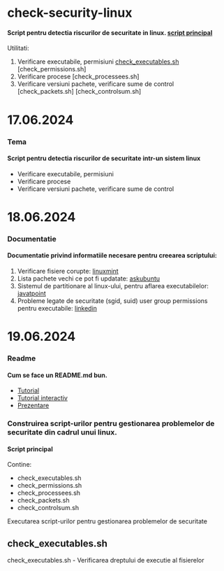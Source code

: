 # check-security-linux
#### Script pentru detectia riscurilor de securitate in linux. [script principal](#script)  
Utilitati:  
1. Verificare executabile, permisiuni [check_executables.sh](#script-executables) [check_permissions.sh]
2. Verificare procese [check_processees.sh]
3. Verificare versiuni pachete, verificare sume de control [check_packets.sh] [check_controlsum.sh]

# 17.06.2024
### Tema
#### Script pentru detectia riscurilor de securitate intr-un sistem linux
* Verificare executabile, permisiuni
* Verificare procese
* Verificare versiuni pachete, verificare sume de control

# 18.06.2024
### Documentatie
#### Documentatie privind informatiile necesare pentru creearea scriptului:
1. Verificare fisiere corupte: [linuxmint](https://forums.linuxmint.com/viewtopic.php?t=359105)  
2. Lista pachete vechi ce pot fi updatate: [askubuntu](https://askubuntu.com/questions/221385/how-to-find-which-package-can-be-updated)  
3. Sistemul de partitionare al linux-ului, pentru aflarea executabilelor: [javatpoint](https://www.javatpoint.com/linux-file-system)  
4. Probleme legate de securitate (sgid, suid) user group permissions pentru executabile: [linkedin](https://www.linkedin.com/advice/3/what-implications-setting-suid-sgid-sticky-abvde)

# 19.06.2024
### Readme
#### Cum se face un README.md bun.  
* [Tutorial](https://medium.com/@saumya.ranjan/how-to-write-a-readme-md-file-markdown-file-20cb7cbcd6f)  
* [Tutorial interactiv](https://www.markdowntutorial.com/)
* [Prezentare](https://www.freecodecamp.org/news/how-to-write-a-good-readme-file/)

### Construirea script-urilor pentru gestionarea problemelor de securitate din cadrul unui linux.  
#### Script principal
<a name="script"></a>
Contine:  
* check_executables.sh
* check_permissions.sh
* check_processees.sh
* check_packets.sh
* check_controlsum.sh

Executarea script-urilor pentru gestionarea problemelor de securitate
## check_executables.sh
<a name="script-executables"></a>
check_executables.sh - Verificarea dreptului de executie al fisierelor